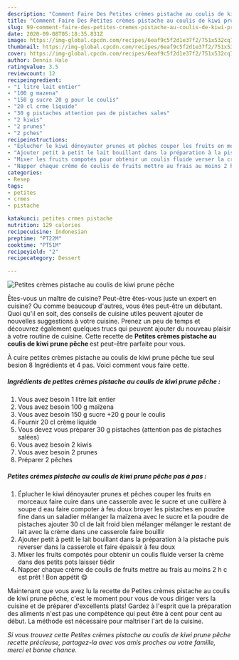 ```yaml
---
description: "Comment Faire Des Petites crèmes pistache au coulis de kiwi prune pêche"
title: "Comment Faire Des Petites crèmes pistache au coulis de kiwi prune pêche"
slug: 99-comment-faire-des-petites-cremes-pistache-au-coulis-de-kiwi-prune-peche
date: 2020-09-08T05:18:35.831Z
image: https://img-global.cpcdn.com/recipes/6eaf9c5f2d1e37f2/751x532cq70/petites-cremes-pistache-au-coulis-de-kiwi-prune-peche-photo-principale-de-la-recette.jpg
thumbnail: https://img-global.cpcdn.com/recipes/6eaf9c5f2d1e37f2/751x532cq70/petites-cremes-pistache-au-coulis-de-kiwi-prune-peche-photo-principale-de-la-recette.jpg
cover: https://img-global.cpcdn.com/recipes/6eaf9c5f2d1e37f2/751x532cq70/petites-cremes-pistache-au-coulis-de-kiwi-prune-peche-photo-principale-de-la-recette.jpg
author: Dennis Hale
ratingvalue: 3.5
reviewcount: 12
recipeingredient:
- "1 litre lait entier"
- "100 g mazena"
- "150 g sucre 20 g pour le coulis"
- "20 cl crme liquide"
- "30 g pistaches attention pas de pistaches sales"
- "2 kiwis"
- "2 prunes"
- "2 pches"
recipeinstructions:
- "Éplucher le kiwi dénoyauter prunes et pêches couper les fruits en morceaux faire cuire dans une casserole avec le sucre et une cuillère à soupe d eau faire compoter à feu doux broyer les pistaches en poudre fine dans un saladier mélanger la maïzena avec le sucre et la poudre de pistaches ajouter 30 cl de lait froid bien mélanger mélanger le restant de lait avec la crème dans une casserole faire bouillir"
- "Ajouter petit à petit le lait bouillant dans la préparation à la pistache puis reverser dans la casserole et faire épaissir à feu doux"
- "Mixer les fruits compotés pour obtenir un coulis fluide verser la crème dans des petits pots laisser tiédir"
- "Napper chaque crème de coulis de fruits mettre au frais au moins 2 h c est prêt ! Bon appétit 😋"
categories:
- Resep
tags:
- petites
- crmes
- pistache

katakunci: petites crmes pistache 
nutrition: 129 calories
recipecuisine: Indonesian
preptime: "PT22M"
cooktime: "PT51M"
recipeyield: "2"
recipecategory: Dessert

---
```



![Petites crèmes pistache au coulis de kiwi prune pêche](https://img-global.cpcdn.com/recipes/6eaf9c5f2d1e37f2/751x532cq70/petites-cremes-pistache-au-coulis-de-kiwi-prune-peche-photo-principale-de-la-recette.jpg)

Êtes-vous un maître de cuisine? Peut-être êtes-vous juste un expert en cuisine? Ou comme beaucoup d'autres, vous êtes peut-être un débutant. Quoi qu'il en soit, des conseils de cuisine utiles peuvent ajouter de nouvelles suggestions à votre cuisine. Prenez un peu de temps et découvrez également quelques trucs qui peuvent ajouter du nouveau plaisir à votre routine de cuisine. Cette recette de <strong> Petites crèmes pistache au coulis de kiwi prune pêche </strong> est peut-être parfaite pour vous.

<!--inarticleads1-->

À cuire petites crèmes pistache au coulis de kiwi prune pêche tue seul besion 8 Ingrédients et 4 pas. Voici comment vous faire cette.

##### Ingrédients de petites crèmes pistache au coulis de kiwi prune pêche :

1. Vous avez besoin 1 litre lait entier
1. Vous avez besoin 100 g maïzena
1. Vous avez besoin 150 g sucre +20 g pour le coulis
1. Fournir 20 cl crème liquide
1. Vous devez vous préparer 30 g pistaches (attention pas de pistaches salées)
1. Vous avez besoin 2 kiwis
1. Vous avez besoin 2 prunes
1. Préparer 2 pêches




<!--inarticleads2-->

##### Petites crèmes pistache au coulis de kiwi prune pêche pas à pas :

1. Éplucher le kiwi dénoyauter prunes et pêches couper les fruits en morceaux faire cuire dans une casserole avec le sucre et une cuillère à soupe d eau faire compoter à feu doux broyer les pistaches en poudre fine dans un saladier mélanger la maïzena avec le sucre et la poudre de pistaches ajouter 30 cl de lait froid bien mélanger mélanger le restant de lait avec la crème dans une casserole faire bouillir
1. Ajouter petit à petit le lait bouillant dans la préparation à la pistache puis reverser dans la casserole et faire épaissir à feu doux
1. Mixer les fruits compotés pour obtenir un coulis fluide verser la crème dans des petits pots laisser tiédir
1. Napper chaque crème de coulis de fruits mettre au frais au moins 2 h c est prêt ! Bon appétit 😋




<!--inarticleads1-->

<p>
Maintenant que vous avez lu la recette de Petites crèmes pistache au coulis de kiwi prune pêche, c'est le moment pour vous de vous diriger vers la cuisine et de préparer d'excellents plats! Gardez à l'esprit que la préparation des aliments n'est pas une compétence qui peut être à cent pour cent au début. La méthode est nécessaire pour maîtriser l'art de la cuisine.
</p>

<p>
<i>Si vous trouvez cette Petites crèmes pistache au coulis de kiwi prune pêche recette précieuse, partagez-la avec vos amis proches ou votre famille, merci et bonne chance.</i>
</p>
